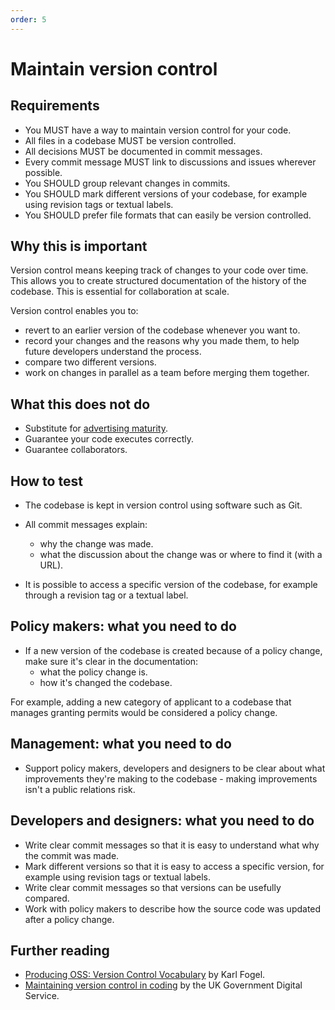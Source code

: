 ```yaml
---
order: 5
---
```


# Maintain version control

## Requirements

* You MUST have a way to maintain version control for your code.
* All files in a codebase MUST be version controlled.
* All decisions MUST be documented in commit messages.
* Every commit message MUST link to discussions and issues wherever possible.
* You SHOULD group relevant changes in commits.
* You SHOULD mark different versions of your codebase, for example using revision tags or textual labels.
* You SHOULD prefer file formats that can easily be version controlled.

## Why this is important

Version control means keeping track of changes to your code over time. This allows you to create structured documentation of the history of the codebase. This is essential for collaboration at scale.

Version control enables you to:

* revert to an earlier version of the codebase whenever you want to.
* record your changes and the reasons why you made them, to help future developers understand the process.
* compare two different versions.
* work on changes in parallel as a team before merging them together.

## What this does not do

* Substitute for [advertising maturity](advertise-maturity.md).
* Guarantee your code executes correctly.
* Guarantee collaborators.

## How to test

* The codebase is kept in version control using software such as Git.

* All commit messages explain:
  * why the change was made.
  * what the discussion about the change was or where to find it (with a URL).
* It is possible to access a specific version of the codebase, for example through a revision tag or a textual label.

## Policy makers: what you need to do

* If a new version of the codebase is created because of a policy change, make sure it's clear in the documentation:
  * what the policy change is.
  * how it's changed the codebase.

For example, adding a new category of applicant to a codebase that manages granting permits would be considered a policy change.

## Management: what you need to do

* Support policy makers, developers and designers to be clear about what improvements they're making to the codebase - making improvements isn't a public relations risk.

## Developers and designers: what you need to do

* Write clear commit messages so that it is easy to understand what why the commit was made.
* Mark different versions so that it is easy to access a specific version, for example using revision tags or textual labels.
* Write clear commit messages so that versions can be usefully compared.
* Work with policy makers to describe how the source code was updated after a policy change.

## Further reading

* [Producing OSS: Version Control Vocabulary](https://producingoss.com/en/vc.html#vc-vocabulary) by Karl Fogel.
* [Maintaining version control in coding](https://www.gov.uk/service-manual/technology/maintaining-version-control-in-coding) by the UK Government Digital Service.

